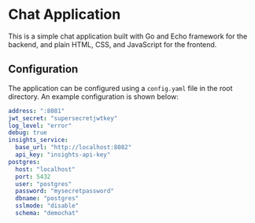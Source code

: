 # Chat Application

This is a simple chat application built with Go and Echo framework for the backend, and plain HTML, CSS, and JavaScript for the frontend.

## Configuration

The application can be configured using a `config.yaml` file in the root directory. An example configuration is shown below:

```yaml
address: ":8081"
jwt_secret: "supersecretjwtkey"
log_level: "error"
debug: true
insights_service:
  base_url: "http://localhost:8082"
  api_key: "insights-api-key"
postgres:
  host: "localhost"
  port: 5432
  user: "postgres"
  password: "mysecretpassword"
  dbname: "postgres"
  sslmode: "disable"
  schema: "demochat"
```
